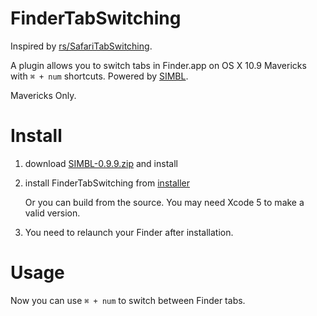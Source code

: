 FinderTabSwitching
==================
Inspired by [rs/SafariTabSwitching](https://github.com/rs/SafariTabSwitching).

A plugin allows you to switch tabs in Finder.app on OS X 10.9 Mavericks with `⌘ + num` shortcuts. Powered by [SIMBL](http://www.culater.net/software/SIMBL/SIMBL.php).

Mavericks Only.

# Install

1. download [SIMBL-0.9.9.zip](http://www.culater.net/dl/files/SIMBL-0.9.9.zip) and install
2. install FinderTabSwitching from [installer](http://cl.ly/24042k382c09) 
	
	Or you can build from the source. You may need Xcode 5 to make a valid version.
	
3. You need to relaunch your Finder after installation.
	
# Usage
Now you can use `⌘ + num` to switch between Finder tabs.